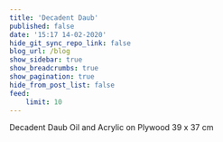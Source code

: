 ```yaml
---
title: 'Decadent Daub'
published: false
date: '15:17 14-02-2020'
hide_git_sync_repo_link: false
blog_url: /blog
show_sidebar: true
show_breadcrumbs: true
show_pagination: true
hide_from_post_list: false
feed:
    limit: 10
---
```


Decadent Daub
Oil and Acrylic on Plywood
39 x 37 cm 